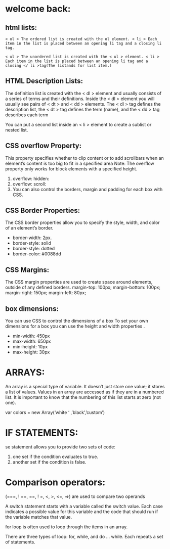# welcome back:

## html lists:

```
< ol > The ordered list is created with the ol element. < li > Each item in the list is placed between an opening li tag and a closing li tag.
```
```
< ul > The unordered list is created with the < ul > element. < li > Each item in the list is placed between an opening li tag and a closing </ li >tag(The listands for list item.)
```

## HTML Description Lists:

The definition list is created with the < dl > element and usually consists of a series of terms and their definitions. Inside the < dl > element you will usually see pairs of < dt > and < dd > elements. The < dl > tag defines the description list, the < dt > tag defines the term (name), and the < dd > tag describes each term

You can put a second list inside an < li > element to create a sublist or nested list.

## CSS overflow Property:

This property specifies whether to clip content or to add scrollbars when an element’s content is too big to fit in a specified area Note: The overflow property only works for block elements with a specified height.

1. overflow: hidden:
1. overflow: scroll:
1. You can also control the borders, margin and padding for each box with CSS.

## CSS Border Properties:
The CSS border properties allow you to specify the style, width, and color of an element’s border.

* border-width: 2px.
* border-style: solid
* border-style: dotted
* border-color: #0088dd

## CSS Margins:

The CSS margin properties are used to create space around elements, outside of any defined borders.
margin-top: 100px; margin-bottom: 100px; margin-right: 150px; margin-left: 80px;

## box dimensions:
You can use CSS to control the dimensions of a box To set your own dimensions for a box you can use the height and width properties .

* min-width: 450px
* max-width: 650px
* min-height: 10px
* max-height: 30px

# ARRAYS:

An array is a special type of variable. It doesn’t just store one value; it stores a list of values. Values in an array are accessed as if they are in a numbered list. It is important to know that the numbering of this list starts at zero (not one).

var colors = new Array(‘white ‘ ,’black’,’custom’)

# IF STATEMENTS:

se statement allows you to provide two sets of code:

1. one set if the condition evaluates to true.
1. another set if the condition is false.

# Comparison operators:

(===, ! ==, ==, ! =, <, >, <=, =>) are used to compare two operands

A switch statement starts with a variable called the switch value. Each case indicates a possible value for this variable and the code that should run if the variable matches that value.

for loop is often used to loop through the items in an array.

There are three types of loop: for, while, and do … while. Each repeats a set of statements.